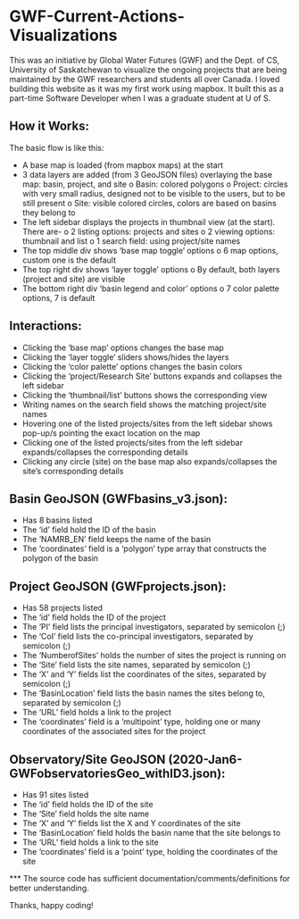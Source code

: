 # GWF-Current-Actions-Visualizations

This was an initiative by Global Water Futures (GWF) and the Dept. of CS, University of Saskatchewan to visualize the ongoing projects that are being maintained by the GWF researchers and students all over Canada. I loved building this website as it was my first work using mapbox. It built this as a part-time Software Developer when I was a graduate student at U of S.

## How it Works:

The basic flow is like this:
-	A base map is loaded (from mapbox maps) at the start
-	3 data layers are added (from 3 GeoJSON files) overlaying the base map: basin, project, and site
    o	Basin: colored polygons
    o	Project: circles with very small radius, designed not to be visible to the users, but to be still present
    o	Site: visible colored circles, colors are based on basins they belong to
-	The left sidebar displays the projects in thumbnail view (at the start). There are-
    o	2 listing options: projects and sites
    o	2 viewing options: thumbnail and list
    o	1 search field: using project/site names
-	The top middle div shows ‘base map toggle’ options
    o	6 map options, custom one is the default 
-	The top right div shows ‘layer toggle’ options
    o	By default, both layers (project and site) are visible
-	The bottom right div ‘basin legend and color’ options
    o	7 color palette options, 7 is default 

## Interactions:

-	Clicking the ‘base map’ options changes the base map
-	Clicking the ‘layer toggle’ sliders shows/hides the layers
-	Clicking the ‘color palette’ options changes the basin colors
-	Clicking the ‘project/Research Site’ buttons expands and collapses the left sidebar
-	Clicking the ‘thumbnail/list’ buttons shows the corresponding view
-	Writing names on the search field shows the matching project/site names
-	Hovering one of the listed projects/sites from the left sidebar shows pop-up/s pointing the exact location on the map
-	Clicking one of the listed projects/sites from the left sidebar expands/collapses the corresponding details
-	Clicking any circle (site) on the base map also expands/collapses the site’s corresponding details

## Basin GeoJSON (GWFbasins_v3.json):

-	Has 8 basins listed
-	The ‘id’ field hold the ID of the basin
-	The ‘NAMRB_EN’ field keeps the name of the basin
-	The ‘coordinates’ field is a ‘polygon’ type array that constructs the polygon of the basin

## Project GeoJSON (GWFprojects.json):

-	Has 58 projects listed
-	The ‘id’ field holds the ID of the project
-	The ‘PI’ field lists the principal investigators, separated by semicolon (;)
-	The ‘CoI’ field lists the co-principal investigators, separated by semicolon (;)
-	The ‘NumberofSites’ holds the number of sites the project is running on
-	The ‘Site’ field lists the site names, separated by semicolon (;)
-	The ‘X’ and ‘Y’ fields list the coordinates of the sites, separated by semicolon (;)
-	The ‘BasinLocation’ field lists the basin names the sites belong to, separated by semicolon (;)
-	The ‘URL’ field holds a link to the project
-	The ‘coordinates’ field is a ‘multipoint’ type, holding one or many coordinates of the associated sites for the project

## Observatory/Site GeoJSON (2020-Jan6-GWFobservatoriesGeo_withID3.json):

-	Has 91 sites listed
-	The ‘id’ field holds the ID of the site
-	The ‘Site’ field holds the site name
-	The ‘X’ and ‘Y’ fields list the X and Y coordinates of the site
-	The ‘BasinLocation’ field holds the basin name that the site belongs to
-	The ‘URL’ field holds a link to the site 
-	The ‘coordinates’ field is a ‘point’ type, holding the coordinates of the site

*** The source code has sufficient documentation/comments/definitions for better understanding. 

Thanks, happy coding!
